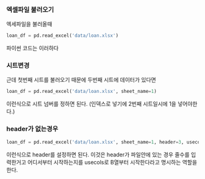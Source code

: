 
### 엑셀파일 불러오기
엑세파일을 불러올때 
```python
loan_df = pd.read_excel('data/loan.xlsx')
```
파이썬 코드는 이러하다
### 시트변경 
근데 첫번째 시트를 불러오기 때문에 
두번째 시트에 데이터가  있다면
```python
loan_df = pd.read_excel('data/loan.xlsx', sheet_name=1)
```
이런식으로 시트 넘버를 정하면 된다. (인덱스로 넣기에 2번째 시트일시에 1을 넣어야한다.)
### header가 없는경우
```python
loan_df = pd.read_excel('data/loan.xlsx', sheet_name=1, header=3, usecols='B:H')
```
이런식으로 header를 설정하면 된다.
이것은 header가 파일안에 있는 경우 줄수를 입력한거고 어디서부터 시작하는지를 usecols로 B열부터 시작한다라고 명시하는 역할을 한다.